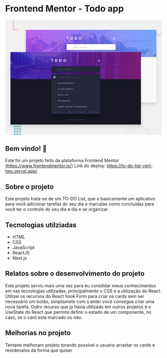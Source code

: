 # Frontend Mentor - Todo app

![Design preview for the Todo app coding challenge](./design/desktop-preview.jpg)

## Bem vindo! 👋

Este foi um projeto feito da plataforma Frontend Mentor (https://www.frontendmentor.io/)
Link do deploy: https://to-do-list-vert-two.vercel.app/

## Sobre o projeto

Este projeto trata-se de um TO-DO List, que e basicamente um aplicativo para você adicionar tarefas do seu dia e marcalas como concluidas para você ter o controle
do seu dia a dia e se organizar.

## Tecnologias utilziadas

- HTML
- CSS
- JavaScript
- ReactJS
- Next.js

## Relatos sobre o desenvolvimento do projeto

Este projeto serviu mais uma vez para eu consilidar meus conhecimentos em nas tecnologias utilizadas, principalmente o CSS e a utilização do React.
Utilizei os recursos do React hook Form para criar os cards sem ser necessário um botão, simplismete com o enter você consegue criar uma nova tarefa.
Outro recurso que ja havia utilizado em outros projetos é o UseState do React que permite definir o estado de um componente, no caso, se o card esta marcado ou não.

## Melhorias no projeto

Tentarei melhoraro projeto torando possivel o usuario arrastar os cards e reordenalos da forma que quiser
